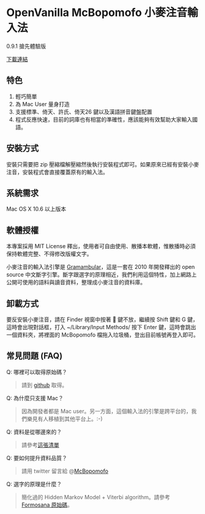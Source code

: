 # OpenVanilla McBopomofo 小麥注音輸入法

0.9.1 搶先體驗版

[下載連結](https://github.com/downloads/mjhsieh/McBopomofo/McBopomofo-Installer-0.9.1.zip)

## 特色

1.  輕巧簡單
2.  為 Mac User 量身打造
3.  支援標準、倚天、許氏、倚天26 鍵以及漢語拼音鍵盤配置
4.  程式反應快速，目前的詞庫也有相當的準確性，應該能夠有效幫助大家輸入國語。

## 安裝方式

安裝只需要把 zip 壓縮檔解壓縮然後執行安裝程式即可。如果原來已經有安裝小麥注音，安裝程式會直接覆蓋原有的輸入法。

## 系統需求

Mac OS X 10.6 以上版本

## 軟體授權

本專案採用 MIT License 釋出，使用者可自由使用、散播本軟體，惟散播時必須保持軟體完整、不得修改版權文字。

小麥注音的輸入法引擎是 [Gramambular](https://github.com/lukhnos/formosana)，這是一套在 2010 年開發釋出的 open source 中文斷字引擎。斷字跟選字的原理相近，我們利用這個特性，加上網路上公開可使用的語料與讀音資料，整理成小麥注音的資料庫。

## 卸載方式

要反安裝小麥注音，請在 Finder 視窗中按著  鍵不放，繼續按 Shift 鍵和 G 鍵，這時會出現對話框，打入 ~/Library/Input Methods/ 按下 Enter 鍵，這時會跳出一個資料夾，將裡面的 McBopomofo 檔拖入垃圾桶，登出目前帳號再登入即可。

## 常見問題 (FAQ)

Q: 哪裡可以取得原始碼？

> 請到 [github](https://github.com/mjhsieh/McBopomofo) 取得。

Q: 為什麼只支援 Mac？

> 因為開發者都是 Mac user。另一方面，這個輸入法的引擎是跨平台的，我們樂見有人移植到其他平台上。:-)

Q: 資料是從哪邊來的？
    
> 請參考[這張清單](textpool.html)

Q: 要如何提升資料品質？

> 請用 twitter 留言給 @[McBopomofo](https://twitter.com/McBopomofo)

Q: 選字的原理是什麼？

> 簡化過的 Hidden Markov Model + Viterbi algorithm。請參考 [Formosana 原始碼](https://github.com/lukhnos/formosana)。
